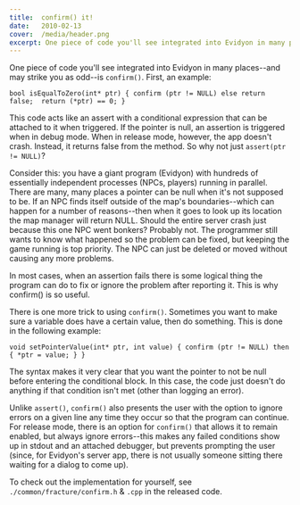 ```yaml
---
title:  confirm() it!
date:   2010-02-13
cover:  /media/header.png
excerpt: One piece of code you'll see integrated into Evidyon in many places--and may strike you as odd--is `confirm()`.  First, an example...
---
```

One piece of code you'll see integrated into Evidyon in many places--and may strike you as odd--is `confirm()`.  First, an example:

```
bool isEqualToZero(int* ptr) { confirm (ptr != NULL) else return false;  return (*ptr) == 0; }
```

This code acts like an assert with a conditional expression that can be attached to it when triggered.  If the pointer is null, an assertion is triggered when in debug mode.  When in release mode, however, the app doesn't crash.  Instead, it returns false from the method.  So why not just `assert(ptr != NULL)`?

Consider this:  you have a giant program (Evidyon) with hundreds of essentially independent processes (NPCs, players) running in parallel.  There are many, many places a pointer can be null when it's not supposed to be.  If an NPC finds itself outside of the map's boundaries--which can happen for a number of reasons--then when it goes to look up its location the map manager will return NULL.  Should the entire server crash just because this one NPC went bonkers?  Probably not.  The programmer still wants to know what happened so the problem can be fixed, but keeping the game running is top priority.  The NPC can just be deleted or moved without causing any more problems.

In most cases, when an assertion fails there is some logical thing the program can do to fix or ignore the problem after reporting it.  This is why confirm() is so useful.

There is one more trick to using `confirm()`.  Sometimes you want to make sure a variable does have a certain value, then do something.  This is done in the following example:

```
void setPointerValue(int* ptr, int value) { confirm (ptr != NULL) then { *ptr = value; } }
```

The syntax makes it very clear that you want the pointer to not be null before entering the conditional block.  In this case, the code just doesn't do anything if that condition isn't met (other than logging an error).

Unlike `assert()`, `confirm()` also presents the user with the option to ignore errors on a given line any time they occur so that the program can continue.  For release mode, there is an option for `confirm()` that allows it to remain enabled, but always ignore errors--this makes any failed conditions show up in stdout and an attached debugger, but prevents prompting the user (since, for Evidyon's server app, there is not usually someone sitting there waiting for a dialog to come up).

To check out the implementation for yourself, see `./common/fracture/confirm.h` & `.cpp` in the released code.